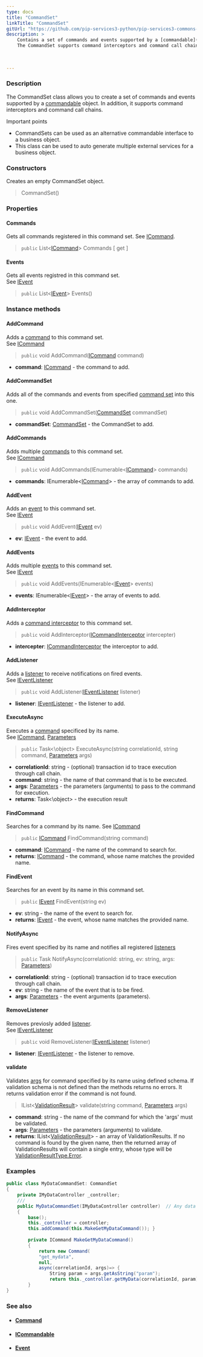```yaml
---
type: docs
title: "CommandSet"
linkTitle: "CommandSet"
gitUrl: "https://github.com/pip-services3-python/pip-services3-commons-python"
description: > 
    Contains a set of commands and events supported by a [commandable](../icommandable) object.
    The CommandSet supports command interceptors and command call chains.
    
 
    
---
```


### Description

The CommandSet class allows you to create a set of commands and events supported by a [commandable](../icommandable) object. In addition, it supports command interceptors and command call chains.

Important points

- CommandSets can be used as an alternative commandable interface to a business object.
- This class can be used to auto generate multiple external services for a business object.

### Constructors

Creates an empty CommandSet object.

> CommandSet()


### Properties

#### Commands
Gets all commands registered in this command set.
See [ICommand](../icommand).

> `public` List<[ICommand](../icommand)> Commands [ get ]


#### Events
Gets all events registred in this command set.  
See [IEvent](../ievent)

> `public` List<[IEvent](../ievent)> Events()


### Instance methods

#### AddCommand
Adds a [command](../icommand) to this command set.  
See [ICommand](../icommand)

> `public` void AddCommand([ICommand](../icommand) command)

- **command**: [ICommand](../icommand) - the command to add.

#### AddCommandSet
Adds all of the commands and events from specified [command set](../command_set)
into this one. 

> `public` void AddCommandSet([CommandSet](../command_set) commandSet)

- **commandSet**: [CommandSet](../command_set) - the CommandSet to add.

#### AddCommands
Adds multiple [commands](../icommand) to this command set.  
See [ICommand](../icommand)

> `public` void AddCommands(IEnumerable<[ICommand](../icommand)> commands)

- **commands**: IEnumerable<[ICommand](../icommand)> - the array of commands to add.

#### AddEvent
Adds an [event](../ievent) to this command set.  
See [IEvent](../ievent)

> `public` void AddEvent([IEvent](../ievent) ev) 

- **ev**: [IEvent](../ievent) - the event to add.

#### AddEvents
Adds multiple [events](../ievent) to this command set.  
See [IEvent](../ievent)

> `public` void AddEvents(IEnumerable<[IEvent](../ievent)> events)

- **events**: IEnumerable<[IEvent](../ievent)> - the array of events to add.

#### AddInterceptor
Adds a [command interceptor](../icommand_interceptor) to this command set.

> `public` void AddInterceptor([ICommandInterceptor](../icommand_interceptor) intercepter)

- **intercepter**: [ICommandInterceptor](../icommand_interceptor) the interceptor to add.

#### AddListener
Adds a [listener](../ievent_listener) to receive notifications on fired events.  
See [IEventListener](../ievent_listener)

> `public` void AddListener([IEventListener](../ievent_listener) listener)

- **listener**: [IEventListener](../ievent_listener) - the listener to add.

#### ExecuteAsync
Executes a [command](../icommand) specificed by its name.  
See [ICommand](../icommand), [Parameters](../../run/parameters)

> `public` Task<\object\> ExecuteAsync(string correlationId, string command,  [Parameters](../../run/parameters) args)

- **correlationId**: string - (optional) transaction id to trace execution through call chain.
- **command**: string - the name of that command that is to be executed.
- **args**: [Parameters](../../run/parameters) - the parameters (arguments) to pass to the command for execution.
- **returns**: Task<\object\> - the execution result

#### FindCommand
Searches for a command by its name.
See [ICommand](../icommand)

> `public` [ICommand](../icommand) FindCommand(string command)

- **command**: [ICommand](../icommand) - the name of the command to search for.
- **returns**: [ICommand](../icommand) - the command, whose name matches the provided name.

#### FindEvent
Searches for an event by its name in this command set.

> `public` [IEvent](../ievent) FindEvent(string ev)

- **ev**: string - the name of the event to search for.
- **returns**: [IEvent](../ievent) - the event, whose name matches the provided name.

#### NotifyAsync
Fires event specified by its name and notifies all registered
[listeners](../ievent_listener)

> `public` Task NotifyAsync(correlationId: string, ev: string, args: [Parameters](../../run/parameters))

- **correlationId**: string - (optional) transaction id to trace execution through call chain.
- **ev**: string - the name of the event that is to be fired.
- **args**: [Parameters](../../run/parameters) - the event arguments (parameters).



#### RemoveListener
Removes previosly added [listener](../ievent_listener).  
See [IEventListener](../ievent_listener)

> `public` void RemoveListener([IEventListener](../ievent_listener) listener)

- **listener**: [IEventListener](../ievent_listener) - the listener to remove.


#### validate
Validates [args](../../run/parameters) for command specified by its name using defined schema.
If validation schema is not defined than the methods returns no errors.
It returns validation error if the command is not found.


> IList<[ValidationResult](../../validate/validation_result)> validate(string command, [Parameters](../../run/parameters) args)

- **command**: string - the name of the command for which the 'args' must be validated.
- **args**: [Parameters](../../run/parameters) - the parameters (arguments) to validate.
- **returns**: IList<[ValidationResult](../../validate/validation_result)> - an array of ValidationResults. If no command is found by the given name, then the returned array of ValidationResults will contain a single entry, whose type will be [ValidationResultType.Error](../../validate/validationresulttype).



### Examples

```cs
public class MyDataCommandSet: CommandSet 
{
    private IMyDataController _controller;
    /// 
    public MyDataCommandSet(IMyDataController controller)  // Any data controller interface
    {
        base();
        this._controller = controller;
        this.addCommand(this.MakeGetMyDataCommand()); }
    
        private ICommand MakeGetMyDataCommand() 
        {
            return new Command(
            "get_mydata", 
            null,
            async(correlationId, args)=> {
                String param = args.getAsString("param");
                return this._controller.getMyData(correlationId, param);  });
        }
}
```

### See also
- #### [Command](../command)
- #### [ICommandable](../icommandable)
- #### [Event](../event)

